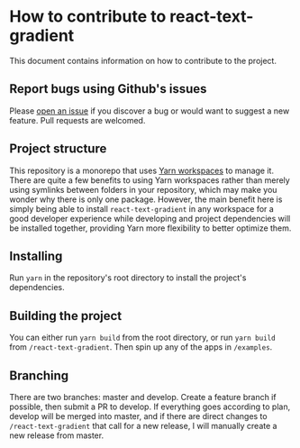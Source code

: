 # How to contribute to react-text-gradient

This document contains information on how to contribute to the project.

## Report bugs using Github's issues

Please [open an issue](https://github.com/antondevv/react-text-gradient/issues/new) if you discover a bug or would want to suggest a new feature. Pull requests are welcomed.

## Project structure

This repository is a monorepo that uses [Yarn workspaces](https://classic.yarnpkg.com/en/docs/workspaces/) to manage it. There are quite a few benefits to using Yarn workspaces rather than merely using symlinks between folders in your repository, which may make you wonder why there is only one package. However, the main benefit here is simply being able to install `react-text-gradient` in any workspace for a good developer experience while developing and project dependencies will be installed together, providing Yarn more flexibility to better optimize them.

## Installing

Run `yarn` in the repository's root directory to install the project's dependencies.

## Building the project

You can either run `yarn build` from the root directory, or run `yarn build` from `/react-text-gradient`. Then spin up any of the apps in `/examples`.

## Branching

There are two branches: master and develop. Create a feature branch if possible, then submit a PR to develop. If everything goes according to plan, develop will be merged into master, and if there are direct changes to `/react-text-gradient` that call for a new release, I will manually create a new release from master.
